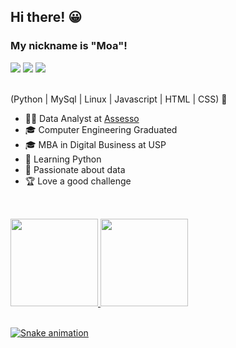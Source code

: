 ## Hi there! 😀
### My nickname is "Moa"!

<div>
<a href="https://www.linkedin.com/in/moaramos" target="_blank"><img src="https://img.shields.io/badge/-LinkedIn-%230077B5?style=for-the-badge&logo=linkedin&logoColor=white" target="_blank"></a>
<a href="https://instagram.com/moaramos" target="_blank"><img src="https://img.shields.io/badge/-Instagram-%23E4405F?style=for-the-badge&logo=instagram&logoColor=white" target="_blank"></a>
<a href="https://www.twitch.tv/moaramos" target="_blank"><img src="https://img.shields.io/badge/Twitch-9146FF?style=for-the-badge&logo=twitch&logoColor=white" target="_blank"></a>
</div>

<br>

(Python | MySql | Linux | Javascript | HTML | CSS) 🚀

- 👨‍💻 Data Analyst at <a href="https://www.assesso.com.br" target="_blank">Assesso</a>
- 🎓 Computer Engineering Graduated 
- 🎓 MBA in Digital Business at USP
- 🌱 Learning Python
- 💖 Passionate about data
- 🏆 Love a good challenge

##

<br>
<div>
<a href="https://github.com/moaramos">
<img height="140em" src="https://github-readme-stats.vercel.app/api/top-langs/?username=moaramos&layout=compact&langs_count=7&theme=discord_old_blurple"/>
<img height="140em" src="https://github-readme-stats.vercel.app/api?username=moaramos&show_icons=true&theme=discord_old_blurple&include_all_commits=true&count_private=true"/>
</div>
  
<br>

![Snake animation](https://github.com/moaramos/moaramos/blob/output/github-contribution-grid-snake.svg)
